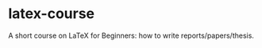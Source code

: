 latex-course
============

A short course on LaTeX for Beginners: how to write reports/papers/thesis. 

